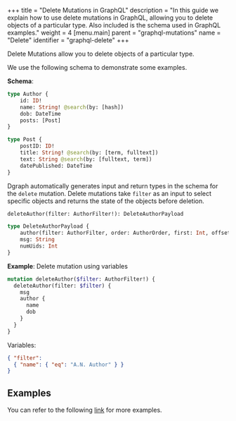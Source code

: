 +++
title = "Delete Mutations in GraphQL"
description = "In this guide we explain how to use delete mutations in GraphQL, allowing you to delete objects of a particular type. Also included is the schema used in GraphQL examples."
weight = 4
[menu.main]
    parent = "graphql-mutations"
    name = "Delete"
    identifier = "graphql-delete"
+++

Delete Mutations allow you to delete objects of a particular type.

We use the following schema to demonstrate some examples.

**Schema**:
```graphql
type Author {
	id: ID!
	name: String! @search(by: [hash])
	dob: DateTime
	posts: [Post]
}

type Post {
	postID: ID!
	title: String! @search(by: [term, fulltext])
	text: String @search(by: [fulltext, term])
	datePublished: DateTime
}
```

Dgraph automatically generates input and return types in the schema for the `delete` mutation.
Delete mutations take `filter` as an input to select specific objects and returns the state of the objects before deletion.
```graphql
deleteAuthor(filter: AuthorFilter!): DeleteAuthorPayload

type DeleteAuthorPayload {
	author(filter: AuthorFilter, order: AuthorOrder, first: Int, offset: Int): [Author]
	msg: String
	numUids: Int
}
```

**Example**: Delete mutation using variables
```graphql
mutation deleteAuthor($filter: AuthorFilter!) {
  deleteAuthor(filter: $filter) {
    msg
    author {
      name
      dob
    }
  }
}
```
Variables:
```json
{ "filter":
  { "name": { "eq": "A.N. Author" } }
}
```

## Examples

You can refer to the following [link](https://github.com/dgraph-io/dgraph/blob/main/graphql/resolve/delete_mutation_test.yaml) for more examples.
